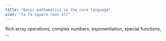 ```yaml
---
title: "Basic mathematics in the core language"
icon: "fa fa-square-root-alt"
---
```

Rich array operations, complex numbers, exponentiation, special functions, ...
